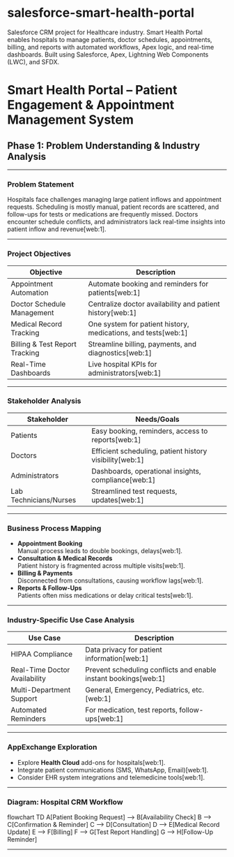 # salesforce-smart-health-portal
Salesforce CRM project for Healthcare industry. Smart Health Portal enables hospitals to manage patients, doctor schedules, appointments, billing, and reports with automated workflows, Apex logic, and real-time dashboards. Built using Salesforce, Apex, Lightning Web Components (LWC), and SFDX.
# Smart Health Portal – Patient Engagement & Appointment Management System

## Phase 1: Problem Understanding & Industry Analysis

---

### Problem Statement

Hospitals face challenges managing large patient inflows and appointment requests. Scheduling is mostly manual, patient records are scattered, and follow-ups for tests or medications are frequently missed. Doctors encounter schedule conflicts, and administrators lack real-time insights into patient inflow and revenue[web:1].

---

### Project Objectives

| Objective                         | Description                                           |
|------------------------------------|-------------------------------------------------------|
| Appointment Automation             | Automate booking and reminders for patients[web:1]     |
| Doctor Schedule Management         | Centralize doctor availability and patient history[web:1] |
| Medical Record Tracking            | One system for patient history, medications, and tests[web:1] |
| Billing & Test Report Tracking     | Streamline billing, payments, and diagnostics[web:1]   |
| Real-Time Dashboards               | Live hospital KPIs for administrators[web:1]           |

---

### Stakeholder Analysis

| Stakeholder           | Needs/Goals                                      |
|-----------------------|--------------------------------------------------|
| Patients              | Easy booking, reminders, access to reports[web:1] |
| Doctors               | Efficient scheduling, patient history visibility[web:1] |
| Administrators        | Dashboards, operational insights, compliance[web:1] |
| Lab Technicians/Nurses| Streamlined test requests, updates[web:1]         |

---

### Business Process Mapping

- **Appointment Booking**  
  Manual process leads to double bookings, delays[web:1].
- **Consultation & Medical Records**  
  Patient history is fragmented across multiple visits[web:1].
- **Billing & Payments**  
  Disconnected from consultations, causing workflow lags[web:1].
- **Reports & Follow-Ups**  
  Patients often miss medications or delay critical tests[web:1].

---

### Industry-Specific Use Case Analysis

| Use Case                 | Description                          |
|--------------------------|--------------------------------------|
| HIPAA Compliance         | Data privacy for patient information[web:1] |
| Real-Time Doctor Availability | Prevent scheduling conflicts and enable instant bookings[web:1] |
| Multi-Department Support | General, Emergency, Pediatrics, etc. [web:1] |
| Automated Reminders      | For medication, test reports, follow-ups[web:1] |

---

### AppExchange Exploration

- Explore **Health Cloud** add-ons for hospitals[web:1].
- Integrate patient communications (SMS, WhatsApp, Email)[web:1].
- Consider EHR system integrations and telemedicine tools[web:1].

---

### Diagram: Hospital CRM Workflow

flowchart TD
A[Patient Booking Request] --> B[Availability Check]
B --> C[Confirmation & Reminder]
C --> D[Consultation]
D --> E[Medical Record Update]
E --> F[Billing]
F --> G[Test Report Handling]
G --> H[Follow-Up Reminder]


---

